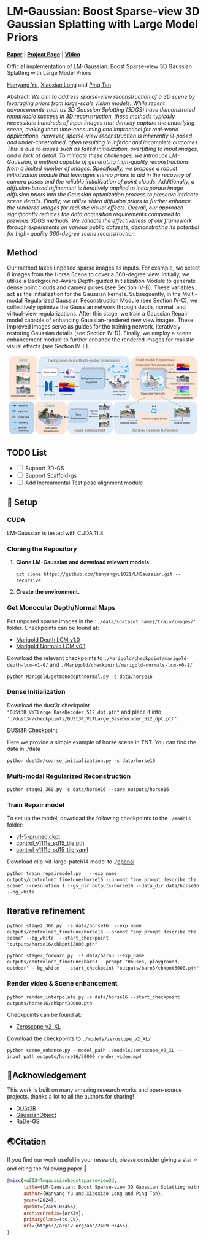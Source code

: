 # LM-Gaussian: Boost Sparse-view 3D Gaussian Splatting with Large Model Priors

[**Paper**](https://arxiv.org/abs/2409.03456) | [**Project Page**](https://hanyangyu1021.github.io/lm-gaussian.github.io/) | [**Video**](https://www.youtube.com/watch?v=ic4luAY_Hvk)

Official implementation of LM-Gaussian: Boost Sparse-view 3D Gaussian Splatting with Large Model Priors

[Hanyang Yu](https://hanyangyu1021.github.io/), [Xiaoxiao Long](https://www.xxlong.site/) and [Ping Tan](https://ece.hkust.edu.hk/pingtan).

Abstract: *We aim to address sparse-view reconstruction of a 3D scene by leveraging priors from large-scale vision models. While recent advancements such as 3D Gaussian Splatting (3DGS) have demonstrated remarkable success in 3D reconstruction, these methods typically necessitate hundreds of input images that densely capture the underlying scene, making them time-consuming and impractical for real-world applications. However, sparse-view reconstruction is inherently ill-posed and under-constrained, often resulting in inferior and incomplete outcomes. This is due to issues such as failed initialization, overfitting to input images, and a lack of detail. To mitigate these challenges, we introduce LM-Gaussian, a method capable of generating high-quality reconstructions from a limited number of images. Specifically, we propose a robust initialization module that leverages stereo priors to aid in the recovery of camera poses and the reliable initialization of point clouds. Additionally, a diffusion-based refinement is iteratively applied to incorporate image diffusion priors into the Gaussian optimization process to preserve intricate scene details. Finally, we utilize video diffusion priors to further enhance the rendered images for realistic visual effects. Overall, our approach significantly reduces the data acquisition requirements compared to previous 3DGS methods. We validate the effectiveness of our framework through experiments on various public datasets, demonstrating its potential for high- quality 360-degree scene reconstruction.*

## Method

Our method takes unposed sparse images as inputs. For example, we select 8 images from the Horse Scene to cover a 360-degree view. Initially, we utilize a Background-Aware Depth-guided Initialization Module to generate dense point clouds and camera poses (see Section IV-B). These variables act as the initialization for the Gaussian kernels. Subsequently, in the Multi-modal Regularized Gaussian Reconstruction Module (see Section IV-C), we collectively optimize the Gaussian network through depth, normal, and virtual-view regularizations. After this stage, we train a Gaussian Repair model capable of enhancing Gaussian-rendered new view images. These improved images serve as guides for the training network, iteratively restoring Gaussian details (see Section IV-D). Finally, we employ a scene enhancement module to further enhance the rendered images for realistic visual effects (see Section IV-E).

<p align="center">
    <img src="assets/overall.png">
</p>

<h2>TODO List</h2>     <ul>         <li>             <input type="checkbox" id="task1">             <label for="task1">Support 2D-GS</label>         </li>         <li>             <input type="checkbox" id="task2">             <label for="task2">Support Scaffold-gs</label>        </li>      <li>             <input type="checkbox" id="task3">             <label for="task3">Add Increamental Test pose alignment module</label>         </li>     </ul>

## 🚀 Setup

### CUDA

LM-Gaussian is tested with CUDA 11.8.

### Cloning the Repository

<ol>
    <li>
        <strong>Clone LM-Gaussian and download relevant models:</strong>
        <pre><code>git clone https://github.com/hanyangyu1021/LMGaussian.git --recursive</code></pre>
    </li>
    <li>
        <strong>Create the environment.</strong>
    </li>
</ol>

### Get Monocular Depth/Normal Maps

<p>Put unposed sparse images in the <code>'./data/{dataset_name}/train/images/'</code> folder. Checkpoints can be found at:
<ul>
    <li>
        <a href="https://huggingface.co/prs-eth/marigold-depth-lcm-v1-0">Marigold Depth LCM v1.0</a>
    </li>
    <li>
        <a href="https://huggingface.co/prs-eth/marigold-normals-lcm-v0-1">Marigold Normals LCM v0.1</a>
    </li>
</ul>
Download the relevant checkpoints to 
<code>./Marigold/checkpoint/marigold-depth-lcm-v1-0/</code> and 
<code>./Marigold/checkpoint/marigold-normals-lcm-v0-1/</code>

</p>
<pre><code>python Marigold/getmonodepthnormal.py -s data/horse16</code></pre>

### Dense Initialization

<p>

Download the dust3r checkpoint <code>"DUSt3R_ViTLarge_BaseDecoder_512_dpt.pth"</code> and place it into
<code>'./dust3r/checkpoints/DUSt3R_ViTLarge_BaseDecoder_512_dpt.pth'</code>.

</p>
<p>
    <a href="https://download.europe.naverlabs.com/ComputerVision/DUSt3R/DUSt3R_ViTLarge_BaseDecoder_512_dpt.pth">
        DUSt3R Checkpoint
    </a>
</p>
Here we provide a simple example of horse scene in TNT. You can find the data in ./data
<pre><code>python dust3r/coarse_initialization.py -s data/horse16</code></pre>

### Multi-modal Regularized Reconstruction

<pre><code>python stage1_360.py -s data/horse16 --save outputs/horse16</code></pre>

<h3>Train Repair model</h3>

<p>To set up the model, download the following checkpoints to the <code>./models</code> folder:</p>  
    <ul>
        <li>
            <a href="https://huggingface.co/runwayml/stable-diffusion-v1-5/tree/main">v1-5-pruned.ckpt</a>
        </li>
        <li>
            <a href="https://huggingface.co/lllyasviel/ControlNet-v1-1/blob/main/control_v11f1e_sd15_tile.pth">control_v11f1e_sd15_tile.pth</a>
        </li>
        <li>
            <a href="https://huggingface.co/lllyasviel/ControlNet-v1-1/blob/main/control_v11f1e_sd15_tile.yaml">control_v11f1e_sd15_tile.yaml</a>
        </li>
    </ul>

Download clip-vit-large-patch14 model to ./[openai](https://huggingface.co/openai/clip-vit-large-patch14)

<pre><code>python train_repairmodel.py   --exp_name outputs/controlnet_finetune/horse16 --prompt "any prompt describe the scene" --resolution 1 --gs_dir outputs/horse16 --data_dir data/horse16   --bg_white </code></pre>

<h2>Iterative refinement</h2>
<pre><code>python stage2_360.py  -s data/horse16  --exp_name outputs/controlnet_finetune/horse16 --prompt "any prompt describe the scene" --bg_white  --start_checkpoint "outputs/horse16/chkpnt12000.pth"</code></pre>
<pre><code>python stage2_forward.py  -s data/barn3 --exp_name outputs/controlnet_finetune/barn3 --prompt "Houses, playground, outdoor" --bg_white  --start_checkpoint "outputs/barn3/chkpnt6000.pth"</code></pre>

### Render video & Scene enhancement

<pre><code>python render_interpolate.py -s data/horse16 --start_checkpoint outputs/horse16/chkpnt30000.pth</code></pre>

Checkpoints can be found at:

<ul>
    <li>
        <a href="https://huggingface.co/cerspense/zeroscope_v2_XL">Zeroscope_v2_XL</a>
    </li>
</ul>
Download the checkpoints to 
<code>./models/zeroscope_v2_XL/</code>

</p>
<pre><code>python scene_enhance.py --model_path ./models/zeroscope_v2_XL --input_path outputs/horse16/30000_render_video.mp4</code></pre>

## 🤗Acknowledgement

This work is built on many amazing research works and open-source projects, thanks a lot to all the authors for sharing!

- [DUSt3R](https://github.com/naver/dust3r)
- [GaussianObject](https://github.com/GaussianObject/GaussianObject)
- [RaDe-GS](https://github.com/BaowenZ/RaDe-GS)

## 🌏Citation

If you find our work useful in your research, please consider giving a star :star: and citing the following paper :pencil:.

```bibTeX
@misc{yu2024lmgaussianboostsparseview3d,
      title={LM-Gaussian: Boost Sparse-view 3D Gaussian Splatting with Large Model Priors}, 
      author={Hanyang Yu and Xiaoxiao Long and Ping Tan},
      year={2024},
      eprint={2409.03456},
      archivePrefix={arXiv},
      primaryClass={cs.CV},
      url={https://arxiv.org/abs/2409.03456}, 
}
```
